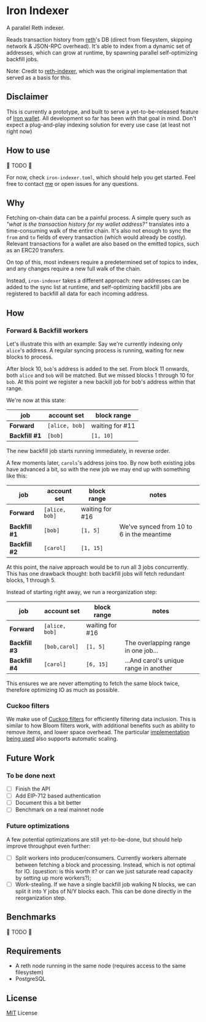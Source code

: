 # Iron Indexer

[reth]: https://paradigmxyz.github.io/reth/intro.html
[reth-indexer]: https://github.com/joshstevens19/reth-indexer
[iron]: https://iron-wallet.xyz
[miguel]: https://twitter.com/naps62
[cuckoo]: https://en.wikipedia.org/wiki/Cuckoo_filter

A parallel Reth indexer.

Reads transaction history from [reth][reth]'s DB (direct from filesystem, skipping network & JSON-RPC overhead). It's able to index from a dynamic set of addresses, which can grow at runtime, by spawning parallel self-optimizing backfill jobs.

Note: Credit to [reth-indexer][reth-indexer], which was the original implementation that served as a basis for this.

## Disclaimer

This is currently a prototype, and built to serve a yet-to-be-released feature of [Iron wallet][iron]. All development so far has been with that goal in mind. Don't expect a plug-and-play indexing solution for every use case (at least not right now)

## How to use

🚧 TODO 🚧

For now, check `iron-indexer.toml`, which should help you get started. Feel free to contact [me][miguel] or open issues for any questions.

## Why

Fetching on-chain data can be a painful process. A simple query such as _"what is the transaction history for my wallet address?"_ translates into a time-consuming walk of the entire chain.
It's also not enough to sync the `from` and `to` fields of every transaction (which would already be costly). Relevant transactions for a wallet are also based on the emitted topics, such as an ERC20 transfers.

On top of this, most indexers require a predetermined set of topics to index, and any changes require a new full walk of the chain.

Instead, `iron-indexer` takes a different approach: new addresses can be added to the sync list at runtime, and self-optimizing backfill jobs are registered to backfill all data for each incoming address.

## How

### Forward & Backfill workers

Let's illustrate this with an example: Say we're currently indexing only `alice`'s address. A regular syncing process is running, waiting for new blocks to process.

After block 10, `bob`'s address is added to the set. From block 11 onwards, both `alice` and `bob` will be matched. But we missed blocks 1 through 10 for `bob`. At this point we register a new backill job for bob's address within that range.

We're now at this state:

| job             | account set    | block range     |
| --------------- | -------------- | --------------- |
| **Forward**     | `[alice, bob]` | waiting for #11 |
| **Backfill #1** | `[bob]`        | `[1, 10]`       |

The new backfill job starts running immediately, in reverse order.

A few moments later, `carols`'s address joins too. By now both existing jobs have advanced a bit, so with the new job we may end up with something like this:

| job             | account set    | block range     | notes                                     |
| --------------- | -------------- | --------------- | ----------------------------------------- |
| **Forward**     | `[alice, bob]` | waiting for #16 |                                           |
| **Backfill #1** | `[bob]`        | `[1, 5]`        | We've synced from 10 to 6 in the meantime |
| **Backfill #2** | `[carol]`      | `[1, 15]`       |                                           |

At this point, the naive approach would be to run all 3 jobs concurrently.
This has one drawback thought: both backfill jobs will fetch redundant blocks, 1 through 5.

Instead of starting right away, we run a reorganization step:

| job             | account set    | block range     | notes                                  |
| --------------- | -------------- | --------------- | -------------------------------------- |
| **Forward**     | `[alice, bob]` | waiting for #16 |                                        |
| **Backfill #3** | `[bob,carol]`  | `[1, 5]`        | The overlapping range in one job...    |
| **Backfill #4** | `[carol]`      | `[6, 15]`       | ...And carol's unique range in another |

This ensures we are never attempting to fetch the same block twice, therefore optimizing IO as much as possible.

### Cuckoo filters

We make use of [Cuckoo filters][cuckoo] for efficiently filtering data inclusion. This is similar to how Bloom filters work, with additional benefits such as ability to remove items, and lower space overhead. The particular [implementation being used](https://docs.rs/scalable_cuckoo_filter/0.2.3/scalable_cuckoo_filter/index.html) also supports automatic scaling.

## Future Work

### To be done next

- [ ] Finish the API
- [ ] Add EIP-712 based authentication
- [ ] Document this a bit better
- [ ] Benchmark on a real mainnet node

### Future optimizations

A few potential optimizations are still yet-to-be-done, but should help improve throughput even further:

- [ ] Split workers into producer/consumers. Currently workers alternate between fetching a block and processing. Instead, which is not optimal for IO. (question: is this worth it? or can we just saturate read capacity by setting up more workers?);
- [ ] Work-stealing. If we have a single backfill job walking N blocks, we can split it into Y jobs of N/Y blocks each. This can be done directly in the reorganization step.

## Benchmarks

🚧 TODO 🚧

## Requirements

- A reth node running in the same node (requires access to the same filesystem)
- PostgreSQL

## License

[MIT](./LICENSE) License
